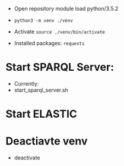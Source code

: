 - Open repository
module load python/3.5.2

- `python3 -m venv ./venv`
- Activate `source ./venv/bin/activate`
- Installed packages: `requests`

# Start SPARQL Server:
- Currently:
- start_sparql_server.sh

# Start ELASTIC



# Deactiavte venv
- deactivate
